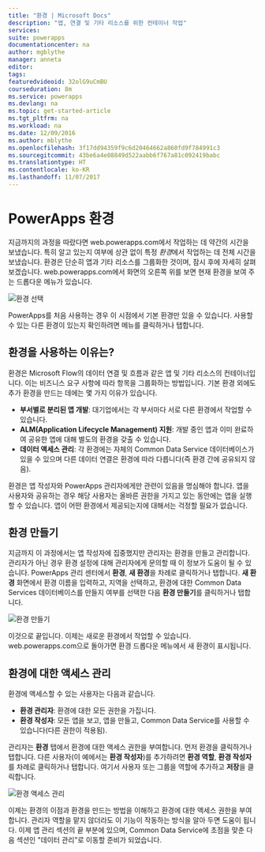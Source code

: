 ```yaml
---
title: "환경 | Microsoft Docs"
description: "앱, 연결 및 기타 리소스를 위한 컨테이너 작업"
services: 
suite: powerapps
documentationcenter: na
author: mgblythe
manager: anneta
editor: 
tags: 
featuredvideoid: 32olG9uCmBU
courseduration: 8m
ms.service: powerapps
ms.devlang: na
ms.topic: get-started-article
ms.tgt_pltfrm: na
ms.workload: na
ms.date: 12/09/2016
ms.author: mblythe
ms.openlocfilehash: 3f17dd94359f9c6d20464662a860fd9f784991c3
ms.sourcegitcommit: 43be6a4e08849d522aabb6f767a81c092419babc
ms.translationtype: HT
ms.contentlocale: ko-KR
ms.lasthandoff: 11/07/2017
---
```

# <a name="powerapps-environments"></a>PowerApps 환경
지금까지의 과정을 따랐다면 web.powerapps.com에서 작업하는 데 약간의 시간을 보냈습니다. 특히 알고 있는지 여부에 상관 없이 특정 *환경*에서 작업하는 데 전체 시간을 보냈습니다. 환경은 단순히 앱과 기타 리소스를 그룹화한 것이며, 잠시 후에 자세히 살펴보겠습니다. web.powerapps.com에서 화면의 오른쪽 위를 보면 현재 환경을 보여 주는 드롭다운 메뉴가 있습니다.

![환경 선택](./media/learning-manage-environments/environment-picker.png)

PowerApps를 처음 사용하는 경우 이 시점에서 기본 환경만 있을 수 있습니다. 사용할 수 있는 다른 환경이 있는지 확인하려면 메뉴를 클릭하거나 탭합니다.

## <a name="why-use-environments"></a>환경을 사용하는 이유는?
환경은 Microsoft Flow의 데이터 연결 및 흐름과 같은 앱 및 기타 리소스의 컨테이너입니다. 이는 비즈니스 요구 사항에 따라 항목을 그룹화하는 방법입니다. 기본 환경 외에도 추가 환경을 만드는 데에는 몇 가지 이유가 있습니다.

* **부서별로 분리된 앱 개발**: 대기업에서는 각 부서마다 서로 다른 환경에서 작업할 수 있습니다.
* **ALM(Application Lifecycle Management) 지원**: 개발 중인 앱과 이미 완료하여 공유한 앱에 대해 별도의 환경을 갖출 수 있습니다.
* **데이터 액세스 관리**: 각 환경에는 자체의 Common Data Service 데이터베이스가 있을 수 있으며 다른 데이터 연결은 환경에 따라 다릅니다(즉 환경 간에 공유되지 않음).

환경은 앱 작성자와 PowerApps 관리자에게만 관련이 있음을 명심해야 합니다. 앱을 사용자와 공유하는 경우 해당 사용자는 올바른 권한을 가지고 있는 동안에는 앱을 실행할 수 있습니다. 앱이 어떤 환경에서 제공되는지에 대해서는 걱정할 필요가 없습니다.

## <a name="create-an-environment"></a>환경 만들기
지금까지 이 과정에서는 앱 작성자에 집중했지만 관리자는 환경을 만들고 관리합니다. 관리자가 아닌 경우 환경 설정에 대해 관리자에게 문의할 때 이 정보가 도움이 될 수 있습니다. PowerApps 관리 센터에서 **환경**, **새 환경**을 차례로 클릭하거나 탭합니다. **새 환경** 화면에서 환경 이름을 입력하고, 지역을 선택하고, 환경에 대한 Common Data Services 데이터베이스를 만들지 여부를 선택한 다음 **환경 만들기**를 클릭하거나 탭합니다.

![환경 만들기](./media/learning-manage-environments/create-environment.png)

이것으로 끝입니다. 이제는 새로운 환경에서 작업할 수 있습니다. web.powerapps.com으로 돌아가면 환경 드롭다운 메뉴에서 새 환경이 표시됩니다.

## <a name="manage-access-to-an-environment"></a>환경에 대한 액세스 관리
환경에 액세스할 수 있는 사용자는 다음과 같습니다.

* **환경 관리자**: 환경에 대한 모든 권한을 가집니다.
* **환경 작성자**: 모든 앱을 보고, 앱을 만들고, Common Data Service를 사용할 수 있습니다(다른 권한이 적용됨).

관리자는 **환경** 탭에서 환경에 대한 액세스 권한을 부여합니다. 먼저 환경을 클릭하거나 탭합니다. 다른 사용자(이 예에서는 **환경 작성자**)를 추가하려면 **환경 역할**, **환경 작성자**를 차례로 클릭하거나 탭합니다. 여기서 사용자 또는 그룹을 역할에 추가하고 **저장**을 클릭합니다.

![환경 액세스 관리](./media/learning-manage-environments/environment-access.png)

이제는 환경의 이점과 환경을 만드는 방법을 이해하고 환경에 대한 액세스 권한을 부여합니다. 관리자 역할을 맡지 않더라도 이 기능이 작동하는 방식을 알아 두면 도움이 됩니다. 이제 앱 관리 섹션의 끝 부분에 있으며, Common Data Service에 초점을 맞춘 다음 섹션인 "데이터 관리"로 이동할 준비가 되었습니다.

